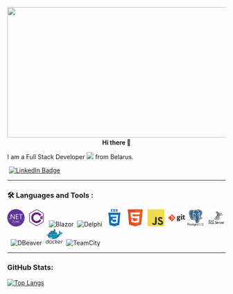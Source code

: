 <div align="center">
  <img src="https://media.giphy.com/media/dWesBcTLavkZuG35MI/giphy.gif" width="600" height="300"/>
</div>
<div align="center">
<b>Hi there 👋</b>
</div>
<div>

I am a Full Stack Developer <img src="https://media.giphy.com/media/WUlplcMpOCEmTGBtBW/giphy.gif" width="30"> from Belarus.
</div><img src="https://komarev.com/ghpvc/?username=sawcheg&style=flat-square&color=blue" alt=""/>
<a href="https://linkedin.com/in/alexander-solovey-211126201">
    <img src="https://img.shields.io/badge/LinkedIn-blue?style=for-the-badge&logo=linkedin&logoColor=white" alt="LinkedIn Badge"/>
</a>

---

### :hammer_and_wrench: Languages and Tools :

<div>
  <img src="https://github.com/devicons/devicon/blob/master/icons/dotnetcore/dotnetcore-original.svg" title="DotNet" alt="DotNet" width="40" height="40"/>&nbsp;
  <img src="https://github.com/devicons/devicon/blob/master/icons/csharp/csharp-line.svg" title="CSharp" alt="CSharp" width="40" height="40"/>&nbsp;
  <img src="https://cdn.worldvectorlogo.com/logos/blazor.svg" title="Blazor" alt="Blazor" width="40" height="40"/>&nbsp; 
  <img src="https://upload.wikimedia.org/wikipedia/en/thumb/b/b2/Embarcadero_Delphi_10.4_Sydney_Product_Logo_and_Icon.svg/1280px-Embarcadero_Delphi_10.4_Sydney_Product_Logo_and_Icon.svg.png" title="Delphi" alt="Delphi" width="40" height="40"/>&nbsp;
  <img src="https://github.com/devicons/devicon/blob/master/icons/css3/css3-plain-wordmark.svg"  title="CSS3" alt="CSS" width="40" height="40"/>&nbsp;
  <img src="https://github.com/devicons/devicon/blob/master/icons/html5/html5-original.svg" title="HTML5" alt="HTML" width="40" height="40"/>&nbsp;
  <img src="https://github.com/devicons/devicon/blob/master/icons/javascript/javascript-original.svg" title="JavaScript" alt="JavaScript" width="40" height="40"/>&nbsp;
  <img src="https://github.com/devicons/devicon/blob/master/icons/git/git-original-wordmark.svg" title="Git" **alt="Git" width="40" height="40"/>
  <img src="https://github.com/devicons/devicon/blob/master/icons/postgresql/postgresql-original-wordmark.svg" title="Postgres" alt="Postgres" width="40" height="40"/>&nbsp;
  <img src="https://github.com/devicons/devicon/blob/master/icons/microsoftsqlserver/microsoftsqlserver-plain-wordmark.svg" title="SqlServer" alt="SqlServer" width="40" height="40"/>&nbsp;
  <img src="https://upload.wikimedia.org/wikipedia/commons/thumb/b/b5/DBeaver_logo.svg/384px-DBeaver_logo.svg.png?20210313151619" title="DBeaver" alt="DBeaver" width="40" height="40"/>&nbsp;  
  <img src="https://github.com/devicons/devicon/blob/master/icons/docker/docker-original-wordmark.svg" title="Docker" alt="Docker" width="40" height="40"/>&nbsp;
  <img src="https://upload.wikimedia.org/wikipedia/commons/thumb/2/29/TeamCity_Icon.svg/768px-TeamCity_Icon.svg.png?20200803084943" title="TeamCity" alt="TeamCity" width="40" height="40"/>&nbsp;  
</div>

---

### GitHub Stats:
[![Top Langs](https://github-readme-stats.vercel.app/api/top-langs/?username=sawcheg&layout=compact&theme=react)](https://github.com/anuraghazra/github-readme-stats)

